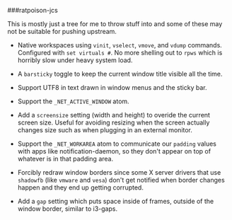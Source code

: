 ###ratpoison-jcs

This is mostly just a tree for me to throw stuff into and some of these may
not be suitable for pushing upstream.

- Native workspaces using `vinit`, `vselect`, `vmove`, and `vdump` commands.
  Configured with `set virtuals #`.  No more shelling out to `rpws` which is
  horribly slow under heavy system load.

- A `barsticky` toggle to keep the current window title visible all the time.

- Support UTF8 in text drawn in window menus and the sticky bar.

- Support the `_NET_ACTIVE_WINDOW` atom.

- Add a `screensize` setting (width and height) to overide the current screen
  size.  Useful for avoiding resizing when the screen actually changes size
  such as when plugging in an external monitor.

- Support the `_NET_WORKAREA` atom to communicate our `padding` values with apps
  like notification-daemon, so they don't appear on top of whatever is in that
  padding area.

- Forcibly redraw window borders since some X server drivers that use
  `shadowfb` (like `vmware` and `vesa`) don't get notified when border changes
  happen and they end up getting corrupted.

- Add a `gap` setting which puts space inside of frames, outside of the window
  border, similar to i3-gaps.
